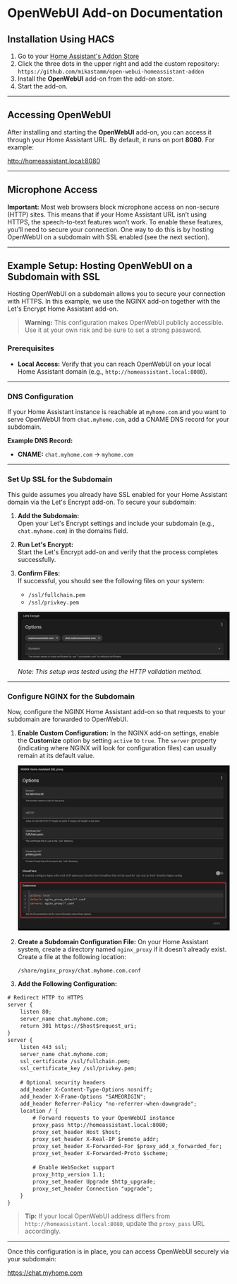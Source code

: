# OpenWebUI Add-on Documentation

## Installation Using HACS

1. Go to your [Home Assistant's Addon Store](https://my.home-assistant.io/redirect/supervisor_store/)
2. Click the three dots in the upper right and add the custom repository: `https://github.com/mikastamm/open-webui-homeassistant-addon` 
3. Install the **OpenWebUI** add-on from the add-on store.  
4. Start the add-on.

---

## Accessing OpenWebUI

After installing and starting the **OpenWebUI** add-on, you can access it through your Home Assistant URL. By default, it runs on port **8080**. For example:

http://homeassistant.local:8080


---

## Microphone Access

**Important:** Most web browsers block microphone access on non-secure (HTTP) sites. This means that if your Home Assistant URL isn’t using HTTPS, the speech-to-text features won’t work. To enable these features, you’ll need to secure your connection. One way to do this is by hosting OpenWebUI on a subdomain with SSL enabled (see the next section).

---

## Example Setup: Hosting OpenWebUI on a Subdomain with SSL

Hosting OpenWebUI on a subdomain allows you to secure your connection with HTTPS. In this example, we use the NGINX add-on together with the Let's Encrypt Home Assistant add-on.

> **Warning:** This configuration makes OpenWebUI publicly accessible. Use it at your own risk and be sure to set a strong password.

### Prerequisites

- **Local Access:** Verify that you can reach OpenWebUI on your local Home Assistant domain (e.g., `http://homeassistant.local:8080`).

---

### DNS Configuration

If your Home Assistant instance is reachable at `myhome.com` and you want to serve OpenWebUI from `chat.myhome.com`, add a CNAME DNS record for your subdomain.

**Example DNS Record:**

- **CNAME:** `chat.myhome.com` → `myhome.com`

---

### Set Up SSL for the Subdomain

This guide assumes you already have SSL enabled for your Home Assistant domain via the Let's Encrypt add-on. To secure your subdomain:

1. **Add the Subdomain:**  
   Open your Let's Encrypt settings and include your subdomain (e.g., `chat.myhome.com`) in the domains field.

2. **Run Let's Encrypt:**  
   Start the Let's Encrypt add-on and verify that the process completes successfully.

3. **Confirm Files:**  
   If successful, you should see the following files on your system:
   - `/ssl/fullchain.pem`
   - `/ssl/privkey.pem`

   ![Let's Encrypt Settings](docs-letsencrypt-settings.png)

   *Note: This setup was tested using the HTTP validation method.*

---

### Configure NGINX for the Subdomain

Now, configure the NGINX Home Assistant add-on so that requests to your subdomain are forwarded to OpenWebUI.

1. **Enable Custom Configuration:**
    In the NGINX add-on settings, enable the **Customize** option by setting `active` to `true`.
    The `server` property (indicating where NGINX will look for configuration files) can usually remain at its default value.

   ![NGINX Settings](docs-nginx-1.png)

2. **Create a Subdomain Configuration File:**
   On your Home Assistant system, create a directory named `nginx_proxy` if it doesn’t already exist.
   Create a file at the following location:
    ```
    /share/nginx_proxy/chat.myhome.com.conf
    ```

3. **Add the Following Configuration:**
```
# Redirect HTTP to HTTPS
server {
    listen 80;
    server_name chat.myhome.com;
    return 301 https://$host$request_uri;
}
server {
    listen 443 ssl;
    server_name chat.myhome.com;
    ssl_certificate /ssl/fullchain.pem;
    ssl_certificate_key /ssl/privkey.pem;
    
    # Optional security headers
    add_header X-Content-Type-Options nosniff;
    add_header X-Frame-Options "SAMEORIGIN";
    add_header Referrer-Policy "no-referrer-when-downgrade";
    location / {
        # Forward requests to your OpenWebUI instance
        proxy_pass http://homeassistant.local:8080;
        proxy_set_header Host $host;
        proxy_set_header X-Real-IP $remote_addr;
        proxy_set_header X-Forwarded-For $proxy_add_x_forwarded_for;
        proxy_set_header X-Forwarded-Proto $scheme;
        
        # Enable WebSocket support
        proxy_http_version 1.1;
        proxy_set_header Upgrade $http_upgrade;
        proxy_set_header Connection "upgrade";
    }
}
```

   > **Tip:** If your local OpenWebUI address differs from `http://homeassistant.local:8080`, update the `proxy_pass` URL accordingly.

---

Once this configuration is in place, you can access OpenWebUI securely via your subdomain:

https://chat.myhome.com
